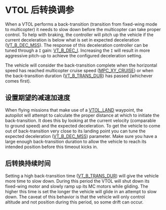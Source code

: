# VTOL 后转换调参

When a VTOL performs a back-transition (transition from fixed-wing mode to multicopter) it needs to slow down before the multicopter can take proper control.
To help with braking, the controller will pitch up the vehicle if the current deceleration is below what is set in expected deceleration ([VT_B_DEC_MSS](../advanced_config/parameter_reference.md#VT_B_DEC_MSS)).
The response of this deceleration controller can be tuned through a `I` gain: [VT_B_DEC_I](../advanced_config/parameter_reference.md#VT_B_DEC_I).
Increasing the `I` will result in more aggressive pitch-up to achieve the configured deceleration setting.

The vehicle will consider the back-transition complete when the horizontal speed has reached multicopter cruise speed ([MPC_XY_CRUISE](../advanced_config/parameter_reference.md#MPC_XY_CRUISE)) or when the back-transition duration ([VT_B_TRANS_DUR](../advanced_config/parameter_reference.md#VT_B_TRANS_DUR)) has passed (whichever comes first).

## 设置期望的减速加速度

When flying missions that make use of a [VTOL_LAND](https://mavlink.io/en/messages/common.html#MAV_CMD_NAV_VTOL_LAND) waypoint, the autopilot will attempt to calculate the proper distance at which to initiate the back-transition. It does this by looking at the current velocity (comparable to ground speed) and the expected deceleration.
To get the vehicle to come out of back-transition very close to its landing point you can tune the expected deceleration ([VT_B_DEC_MSS](../advanced_config/parameter_reference.md#VT_B_DEC_MSS)) parameter.
Make sure you have a large enough back-transition duration to allow the vehicle to reach its intended position before this timeout kicks in.

## 后转换持续时间

Setting a high back-transition time ([VT_B_TRANS_DUR](../advanced_config/parameter_reference.md#VT_B_TRANS_DUR)) will give the vehicle more time to slow down.
During this period the VTOL will shut down its fixed-wing motor and slowly ramp up its MC motors while gliding.
The higher this time is set the longer the vehicle will glide in an attempt to slow down. The caveat of this behavior is that the vehicle will only control altitude and not position during this period, so some drift can occur.
